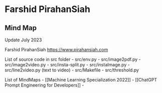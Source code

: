 # Farshid PirahanSiah
## Mind Map 
Update July 2023

Farshid PirahanSiah 
https://www.pirahansiah.com


List of source code in src folder
	- src/env.py
	- src/image2pdf.py
	- src/image2video.py
	- src/insta-split.py
	- src/instaImage.py
	- src/line2video.py (text to video)
	- src/Makefile
	- src/threshold.py

	

List of MindMaps 
	- [[Machine Learning Specialization 2022]]
	- [[ChatGPT Prompt Engineering for Developers]]
	- 